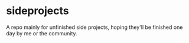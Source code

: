 # sideprojects
A repo mainly for unfinished side projects, hoping they'll be finished one day by me or the community.
